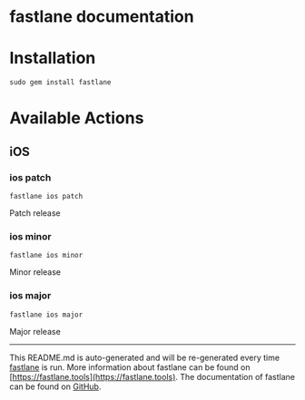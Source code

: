 fastlane documentation
================
# Installation
```
sudo gem install fastlane
```
# Available Actions
## iOS
### ios patch
```
fastlane ios patch
```
Patch release
### ios minor
```
fastlane ios minor
```
Minor release
### ios major
```
fastlane ios major
```
Major release

----

This README.md is auto-generated and will be re-generated every time [fastlane](https://fastlane.tools) is run.
More information about fastlane can be found on [https://fastlane.tools](https://fastlane.tools).
The documentation of fastlane can be found on [GitHub](https://github.com/fastlane/fastlane/tree/master/fastlane).
